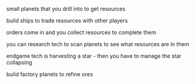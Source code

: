 small planets that you drill into to get resources

build ships to trade resources with other players

orders come in and you collect resources to complete them

you can research tech to scan planets to see what resources are in them

endgame tech is harvesting a star - then you have to manage the star collapsing

build factory planets to refine ores 
